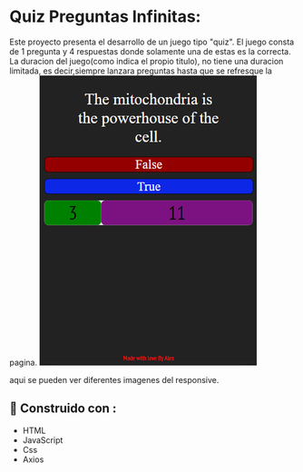 # Quiz Preguntas Infinitas:

Este proyecto presenta el desarrollo de un juego tipo  "quiz".
El juego consta de 1 pregunta y 4 respuestas donde solamente una de estas es la correcta.
La duracion del juego(como indica el propio titulo), no tiene una duracion limitada, es decir,siempre lanzara preguntas hasta que se refresque la pagina. 
![image](./imagenes/responsive4.png) 

aqui se pueden ver diferentes imagenes del responsive.

## 	:hammer: Construido con : 

- HTML
- JavaScript
- Css
- Axios
